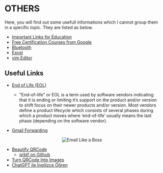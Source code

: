 # OTHERS

Here, you will find out some usefull informations which I cannot group them in a specific topic. They are listed as below.

- [Important Links for Education](./onemli.linkler.md)
- [Free Certification Courses from Google](./courses.from.google.md)
- [Bluetooth](./bluetooth.md)
- [Excel](./excel.md)
- [vim Editor](./vim.md)

## Useful Links

- [End of Life (EOL)](https://endoflife.software/)

  - "End-of-life" or EOL is a term used by software vendors indicating that it is ending or limiting it’s support on the product and/or version to shift focus on their newer products and/or version. Most vendors define a product lifecycle which consists of several phases during which a product moves where ‘end-of-life’ usually means the last phase (depending on the software vendor).

- [Gmail Forwarding](https://www.youtube.com/watch?v=Vg3DiBrY0-Y)

<div style="text-align: center;">
  <img src="https://pbs.twimg.com/media/F6DuoZeW4AEKgTT?format=jpg&name=small" title="Email Like a Boss"><br>
</div>

- [Beautify QRCode](https://qrbtf.com/)
  - [qrbtf on Github](https://github.com/ciaochaos/qrbtf)
- [Turn QRCode Into Images](https://www.tryleap.ai/)
- [ChatGPT ile İngilizce Öğren](https://twitter.com/PromptMuhendisi/status/1674837100355518468?t=g5OQGKeX6YtNp7ciTzOTqQ&s=35)
